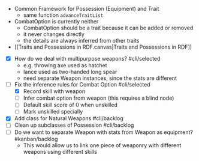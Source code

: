 

+ Common Framework for Possession (Equipment) and Trait
	+ same function `advanceTraitList`
+ CombatOption is currently neither
	+ CombatOption should be a trait because it can be added or removed
	+ it never changes directly
	+ the details are always inferred from other traits
+ [[Traits and Possessions in RDF.canvas|Traits and Possessions in RDF]]
+ [x] How do we deal with multipurpose weapons?   #cli/selected
	+  e.g. throwing axe used as hatchet
	+ lance used as two-handed long spear
	+ need separate Weapon instances, since the stats are different
+ [ ] Fix the inference rules for Combat Option #cli/selected
	+ [x]  Record skill with weapon
	+ [ ] Infer combat option from weapon (this requires a blind node)
	+ [ ] Default skill score of 0 when unskilled
	+ [ ] Mark unskilled specially
+ [x] Add class for Natural Weapons #cli/backlog
+ [ ] Clean up subclasses of Possession #cli/backlog
+ [ ] Do we want to separate Weapon with stats from Weapon as equipment?  #kanban/backlog 
	+ This would allow us to link one piece of weaponry with different weapons using different skills